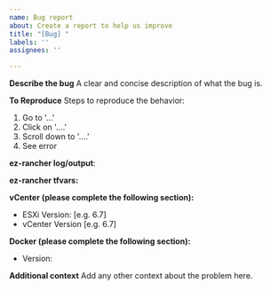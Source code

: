 ```yaml
---
name: Bug report
about: Create a report to help us improve
title: "[Bug] "
labels: ''
assignees: ''

---
```


**Describe the bug**
A clear and concise description of what the bug is.

**To Reproduce**
Steps to reproduce the behavior:
1. Go to '...'
2. Click on '....'
3. Scroll down to '....'
4. See error

**ez-rancher log/output**:

**ez-rancher tfvars:**

**vCenter (please complete the following section):**
 - ESXi Version: [e.g. 6.7]
 - vCenter Version [e.g. 6.7]

**Docker (please complete the following section):**
- Version: 

**Additional context**
Add any other context about the problem here.
